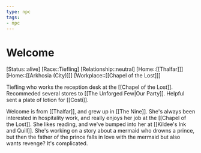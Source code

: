 ```yaml
---
type: npc
tags: 
- npc
---
```


# Welcome
[Status::alive]
[Race::Tiefling]
[Relationship::neutral]
[Home::[[Thalfar]]]
[Home::[[Arkhosia (City)]]]
[Workplace::[[Chapel of the Lost]]]

Tiefling who works the reception desk at the [[Chapel of the Lost]]. Recommeded several stores to [[The Unforged Few|Our Party]]. Helpful sent a plate of lotion for [[Costi]]. 

Welcome is from [[Thalfar]], and grew up in [[The Nine]]. She's always been interested in hospitality work, and really enjoys her job at the [[Chapel of the Lost]]. She likes reading, and we've bumped into her at [[Kildee's Ink and Quill]]. She's working on a story about a mermaid who drowns a prince, but then the father of the prince falls in love with the mermaid but also wants revenge? It's complicated. 


